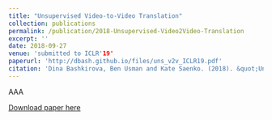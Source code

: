 ```yaml
---
title: "Unsupervised Video-to-Video Translation"
collection: publications
permalink: /publication/2018-Unsupervised-Video2Video-Translation
excerpt: ''
date: 2018-09-27
venue: 'submitted to ICLR'19'
paperurl: 'http://dbash.github.io/files/uns_v2v_ICLR19.pdf'
citation: 'Dina Bashkirova, Ben Usman and Kate Saenko. (2018). &quot;Unsupervised Video-to-Video Translation.&quot; <i>International Conference on Learning Representations</i>. 1(1).'
---
```

AAA

[Download paper here](http://dbash.github.io/files/uns_v2v_ICLR19.pdf)
